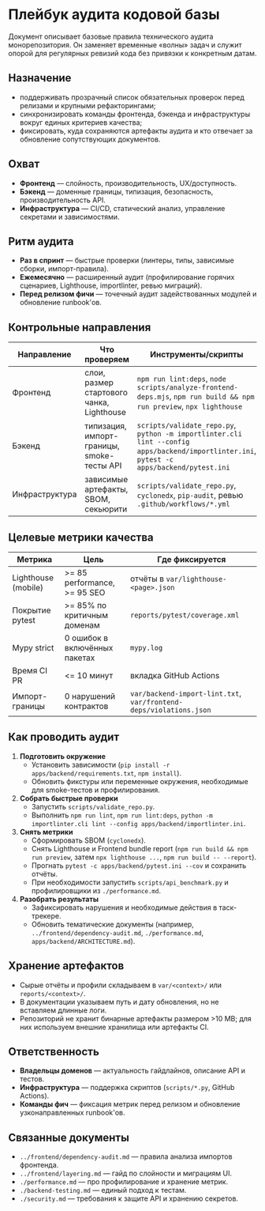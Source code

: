 # Плейбук аудита кодовой базы

Документ описывает базовые правила технического аудита монорепозитория. Он заменяет временные «волны» задач и служит опорой для регулярных ревизий кода без привязки к конкретным датам.

## Назначение
- поддерживать прозрачный список обязательных проверок перед релизами и крупными рефакторингами;
- синхронизировать команды фронтенда, бэкенда и инфраструктуры вокруг единых критериев качества;
- фиксировать, куда сохраняются артефакты аудита и кто отвечает за обновление сопутствующих документов.

## Охват
- **Фронтенд** — слойность, производительность, UX/доступность.
- **Бэкенд** — доменные границы, типизация, безопасность, производительность API.
- **Инфраструктура** — CI/CD, статический анализ, управление секретами и зависимостями.

## Ритм аудита
- **Раз в спринт** — быстрые проверки (линтеры, типы, зависимые сборки, импорт-правила).
- **Ежемесячно** — расширенный аудит (профилирование горячих сценариев, Lighthouse, importlinter, ревью миграций).
- **Перед релизом фичи** — точечный аудит задействованных модулей и обновление runbook'ов.

## Контрольные направления
| Направление | Что проверяем | Инструменты/скрипты |
|-------------|---------------|----------------------|
| Фронтенд | слои, размер стартового чанка, Lighthouse | `npm run lint:deps`, `node scripts/analyze-frontend-deps.mjs`, `npm run build && npm run preview`, `npx lighthouse` |
| Бэкенд | типизация, импорт-границы, smoke-тесты API | `scripts/validate_repo.py`, `python -m importlinter.cli lint --config apps/backend/importlinter.ini`, `pytest -c apps/backend/pytest.ini` |
| Инфраструктура | зависимые артефакты, SBOM, секьюрити | `scripts/validate_repo.py`, `cyclonedx`, `pip-audit`, ревью `.github/workflows/*.yml` |

## Целевые метрики качества
| Метрика | Цель | Где фиксируется |
|---------|------|-----------------|
| Lighthouse (mobile) | >= 85 performance, >= 95 SEO | отчёты в `var/lighthouse-<page>.json` |
| Покрытие pytest | >= 85% по критичным доменам | `reports/pytest/coverage.xml` |
| Mypy strict | 0 ошибок в включённых пакетах | `mypy.log` |
| Время CI PR | <= 10 минут | вкладка GitHub Actions |
| Импорт-границы | 0 нарушений контрактов | `var/backend-import-lint.txt`, `var/frontend-deps/violations.json` |

## Как проводить аудит
1. **Подготовить окружение**  
   - Установить зависимости (`pip install -r apps/backend/requirements.txt`, `npm install`).  
   - Обновить фикстуры или переменные окружения, необходимые для smoke-тестов и профилирования.
2. **Собрать быстрые проверки**  
   - Запустить `scripts/validate_repo.py`.  
   - Выполнить `npm run lint`, `npm run lint:deps`, `python -m importlinter.cli lint --config apps/backend/importlinter.ini`.
3. **Снять метрики**  
   - Сформировать SBOM (`cyclonedx`).  
   - Снять Lighthouse и Frontend bundle report (`npm run build && npm run preview`, затем `npx lighthouse ...`, `npm run build -- --report`).  
   - Прогнать `pytest -c apps/backend/pytest.ini --cov` и сохранить отчёты.  
   - При необходимости запустить `scripts/api_benchmark.py` и профилировщики из `./performance.md`.
4. **Разобрать результаты**  
   - Зафиксировать нарушения и необходимые действия в таск-трекере.  
   - Обновить тематические документы (например, `../frontend/dependency-audit.md`, `./performance.md`, `apps/backend/ARCHITECTURE.md`).

## Хранение артефактов
- Сырые отчёты и профили складываем в `var/<context>/` или `reports/<context>/`.  
- В документации указываем путь и дату обновления, но не вставляем длинные логи.  
- Репозиторий не хранит бинарные артефакты размером >10 MB; для них используем внешние хранилища или артефакты CI.

## Ответственность
- **Владельцы доменов** — актуальность гайдлайнов, описание API и тестов.  
- **Инфраструктура** — поддержка скриптов (`scripts/*.py`, GitHub Actions).  
- **Команды фич** — фиксация метрик перед релизом и обновление узконаправленных runbook'ов.

## Связанные документы
- `../frontend/dependency-audit.md` — правила анализа импортов фронтенда.  
- `../frontend/layering.md` — гайд по слойности и миграциям UI.  
- `./performance.md` — про профилирование и хранение метрик.  
- `./backend-testing.md` — единый подход к тестам.  
- `./security.md` — требования к защите API и хранению секретов.
